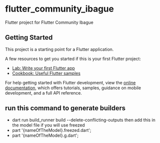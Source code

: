 # flutter_community_ibague

Flutter project for Flutter Community Ibague

## Getting Started

This project is a starting point for a Flutter application.

A few resources to get you started if this is your first Flutter project:

- [Lab: Write your first Flutter app](https://docs.flutter.dev/get-started/codelab)
- [Cookbook: Useful Flutter samples](https://docs.flutter.dev/cookbook)

For help getting started with Flutter development, view the
[online documentation](https://docs.flutter.dev/), which offers tutorials,
samples, guidance on mobile development, and a full API reference.

## run this command to generate builders
- dart run build_runner build --delete-conflicting-outputs
then add this in the model file if you will use freezed
- part '{nameOfTheModel}.freezed.dart';
- part '{nameOfTheModel}.g.dart';